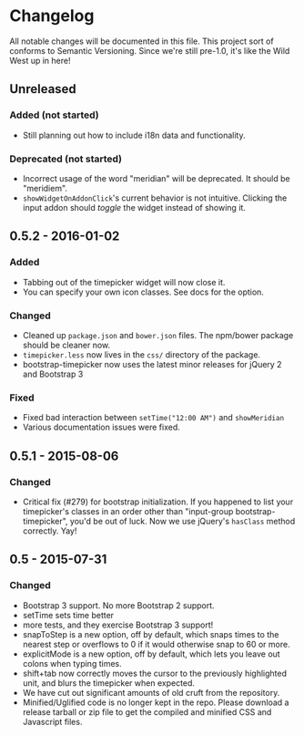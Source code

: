 # Changelog

All notable changes will be documented in this file. This project
sort of conforms to Semantic Versioning. Since we're still pre-1.0,
it's like the Wild West up in here!

## Unreleased

### Added (not started)

-   Still planning out how to include i18n data and functionality.

### Deprecated (not started)

-   Incorrect usage of the word "meridian" will be deprecated. It should
    be "meridiem".
-   `showWidgetOnAddonClick`'s current behavior is not intuitive. Clicking
    the input addon should _toggle_ the widget instead of showing it.

## 0.5.2 - 2016-01-02

### Added

-   Tabbing out of the timepicker widget will now close it.
-   You can specify your own icon classes. See docs for the option.

### Changed

-   Cleaned up `package.json` and `bower.json` files. The npm/bower package
    should be cleaner now.
-   `timepicker.less` now lives in the `css/` directory of the package.
-   bootstrap-timepicker now uses the latest minor releases for jQuery 2 and
    Bootstrap 3

### Fixed

-   Fixed bad interaction between `setTime("12:00 AM")` and `showMeridian`
-   Various documentation issues were fixed.

## 0.5.1 - 2015-08-06

### Changed

-   Critical fix (#279) for bootstrap initialization. If you happened to
    list your timepicker's classes in an order other than "input-group
    bootstrap-timepicker", you'd be out of luck. Now we use jQuery's
    `hasClass` method correctly. Yay!

## 0.5 - 2015-07-31

### Changed

-   Bootstrap 3 support. No more Bootstrap 2 support.
-   setTime sets time better
-   more tests, and they exercise Bootstrap 3 support!
-   snapToStep is a new option, off by default, which snaps times to the
    nearest step or overflows to 0 if it would otherwise snap to 60 or
    more.
-   explicitMode is a new option, off by default, which lets you leave
    out colons when typing times.
-   shift+tab now correctly moves the cursor to the previously
    highlighted unit, and blurs the timepicker when expected.
-   We have cut out significant amounts of old cruft from the
    repository.
-   Minified/Uglified code is no longer kept in the repo. Please
    download a release tarball or zip file to get the compiled and
    minified CSS and Javascript files.

